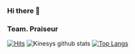 ### Hi there 👋

### Team. Praiseur

[![Hits](https://hits.seeyoufarm.com/api/count/incr/badge.svg?url=https://github.com/OrangeMakaron)](https://hits.seeyoufarm.com) 
![Kinesys github stats](https://github-readme-stats.vercel.app/api?username=OrangeMakaron&show_icons=true&theme=tokyonight )
[![Top Langs](https://github-readme-stats.vercel.app/api/top-langs/?username=OrangeMakaron&layout=compact&show_icons=true&theme=tokyonight)](https://github.com/OrangeMakaron/github-readme-stats)

